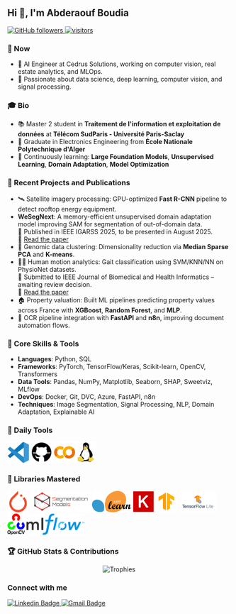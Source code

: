 ## Hi 👋, I'm Abderaouf Boudia

<p align="left">
  <a href="https://github.com/boudia-abderaouf?tab=followers">
    <img alt="GitHub followers" src="https://img.shields.io/github/followers/boudia-abderaouf?color=green&logo=github">
  </a>
  <a href="https://github.com/boudia-abderaouf/">
    <img src="https://komarev.com/ghpvc/?username=boudia-abderaouf" alt="visitors" />
  </a>
</p>

### 🚀 Now
- 🔬 AI Engineer at Cedrus Solutions, working on computer vision, real estate analytics, and MLOps.
- 🤖 Passionate about data science, deep learning, computer vision, and signal processing.

### 🎓 Bio
- 📚 Master 2 student in **Traitement de l'information et exploitation de données** at **Télécom SudParis - Université Paris-Saclay**
- 🧠 Graduate in Electronics Engineering from **École Nationale Polytechnique d'Alger**
- 🌱 Continuously learning: **Large Foundation Models**, **Unsupervised Learning**, **Domain Adaptation**, **Model Optimization**

### 🧠 Recent Projects and Publications
- 🛰️ Satellite imagery processing: GPU-optimized **Fast R-CNN** pipeline to detect rooftop energy equipment.
- **WeSegNext**: A memory-efficient unsupervised domain adaptation model improving SAM for segmentation of out-of-domain data.  
  📄 Published in IEEE IGARSS 2025, to be presented in August 2025.  
  🔗 [Read the paper](./Paper_IGARSS_InterSEG.pdf)
- 🧬 Genomic data clustering: Dimensionality reduction via **Median Sparse PCA** and **K-means**.
- 🧍‍♂️ Human motion analytics: Gait classification using SVM/KNN/NN on PhysioNet datasets.  
  📄 Submitted to IEEE Journal of Biomedical and Health Informatics – awaiting review decision.  
  🔗 [Read the paper](./Fall_Risk_Assessment_Using_Gait_Analysis.pdf)
- 🏠 Property valuation: Built ML pipelines predicting property values across France with **XGBoost**, **Random Forest**, and **MLP**.
- 📑 OCR pipeline integration with **FastAPI** and **n8n**, improving document automation flows.

### 💼 Core Skills & Tools
- **Languages**: Python, SQL
- **Frameworks**: PyTorch, TensorFlow/Keras, Scikit-learn, OpenCV, Transformers
- **Data Tools**: Pandas, NumPy, Matplotlib, Seaborn, SHAP, Sweetviz, MLflow
- **DevOps**: Docker, Git, DVC, Azure, FastAPI, n8n
- **Techniques**: Image Segmentation, Signal Processing, NLP, Domain Adaptation, Explainable AI

### 🧰 Daily Tools
<img height="48" src="img/vscode.svg" alt="VSCode"> <img height="48" src="img/github.svg" alt="Github"> <img height="48" src="img/colab.svg" alt="Colab"><img height="48" src="img/Linux.svg" alt="Linux">

### 🧪 Libraries Mastered
<img height="48" src="img/pytorch.svg" alt="Pytorch"> <img height="48" src="img/sm.png" alt="Segmentation models pytorch"> <img height="48" src="img/Scikitlearn.svg" alt="Sklearn"> <img height="48" src="img/keras.svg" alt="Keras"> <img height="48" src="img/tensorflow.svg" alt="TensorFlow"> <img height="48" src="img/TensorFlow_lite.png" alt="TFLite"> <img height="48" src="img/opencv.svg" alt="OpenCV"> <img height="48" src="img/mlflow.svg" alt="MLflow "> 

### 🏆 GitHub Stats & Contributions
<!-- <p align="left">
  <img src="https://github-readme-stats.vercel.app/api?username=boudia-abderaouf&show_icons=true&theme=radical" alt="GitHub stats" />
  <img src="https://github-readme-streak-stats.herokuapp.com/?user=boudia-abderaouf&theme=radical" alt="GitHub streak" />
  <img src="https://github-readme-stats.vercel.app/api/top-langs/?username=boudia-abderaouf&layout=compact&theme=radical" alt="Top languages" />
</p> -->

<p align="center">
  <img src="https://github-profile-trophy.vercel.app/?username=boudia-abderaouf&theme=darkhub" alt="Trophies">
</p>

### Connect with me
<div id="social-media" style="text-align:left">
    <a href="https://www.linkedin.com/in/abderaouf-boudia-4bb166174/">
        <img src="https://img.shields.io/badge/linkedin-%230077B5.svg?&style=for-the-badge&logo=linkedin&logoColor=white" alt="Linkedin Badge">
  </a>
  <a href="mailto:abderaouf.boudia@gmail.com"> <img src="https://img.shields.io/badge/gmail-red?style=for-the-badge&logo=gmail&logoColor=white" alt="Gmail Badge"/></a>
</div>
